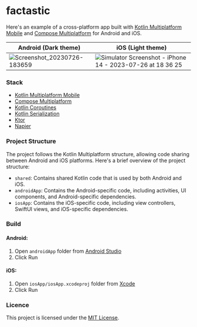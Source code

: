 # factastic

Here's an example of a cross-platform app built with [Kotlin Multiplatform Mobile](https://kotlinlang.org/docs/multiplatform-mobile-getting-started.html) and [Compose Multiplatform](https://www.jetbrains.com/lp/compose-multiplatform/) for Android and iOS.

| Android (Dark theme) | iOS (Light theme) |
| ----------- | ----------- |
| ![Screenshot_20230726-183659](https://github.com/vladleesi/factastic/assets/30999008/115ba769-1fd0-40ea-8ef6-e31917ecf185) | ![Simulator Screenshot - iPhone 14 - 2023-07-26 at 18 36 25](https://github.com/vladleesi/factastic/assets/30999008/f87e4f84-2970-45fc-9c4c-f8e5e8396f5e) |



### Stack
- [Kotlin Multiplatform Mobile](https://kotlinlang.org/docs/multiplatform-mobile-getting-started.html)
- [Compose Multiplatform](https://www.jetbrains.com/lp/compose-multiplatform/)
- [Kotlin Coroutines](https://kotlinlang.org/docs/coroutines-overview.html)
- [Kotlin Serialization](https://kotlinlang.org/docs/serialization.html)
- [Ktor](https://ktor.io/docs/getting-started-ktor-client.html)
- [Napier](https://github.com/AAkira/Napier)

### Project Structure
The project follows the Kotlin Multiplatform structure, allowing code sharing between Android and iOS platforms. Here's a brief overview of the project structure:

- `shared`: Contains shared Kotlin code that is used by both Android and iOS.
- `androidApp`: Contains the Android-specific code, including activities, UI components, and Android-specific dependencies.
- `iosApp`: Contains the iOS-specific code, including view controllers, SwiftUI views, and iOS-specific dependencies.

### Build
#### Android:
1. Open `androidApp` folder from [Android Studio](https://developer.android.com/studio)
2. Click Run

#### iOS:
1. Open `iosApp/iosApp.xcodeproj` folder from [Xcode](https://developer.apple.com/xcode/resources/)
2. Click Run

### Licence
This project is licensed under the [MIT License](LICENSE).
